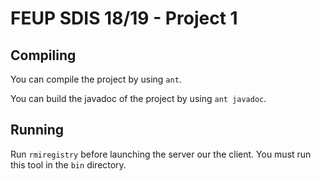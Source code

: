 # FEUP SDIS 18/19 - Project 1

## Compiling

You can compile the project by using `ant`.

You can build the javadoc of the project by using `ant javadoc`.

## Running

Run `rmiregistry` before launching the server our the client. You must run this tool in the `bin` directory.
